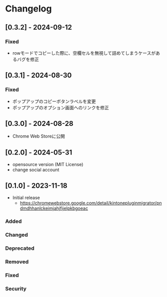 # Changelog
## [0.3.2] - 2024-09-12
### Fixed
- rowモードでコピーした際に、空欄セルを無視して詰めてしまうケースがあるバグを修正

## [0.3.1] - 2024-08-30
### Fixed
- ポップアップのコピーボタンラベルを変更
- ポップアップのオプション画面へのリンクを修正

## [0.3.0] - 2024-08-28
- Chrome Web Storeに公開

## [0.2.0] - 2024-05-31
- opensource version (MIT License)
- change social account

## [0.1.0] - 2023-11-18
- Initial release
    - https://chromewebstore.google.com/detail/kintonepluginmigrator/pndmdhhanlckeimjahjfijelpkbgoeac
  
### Added
### Changed
### Deprecated
### Removed
### Fixed
### Security
